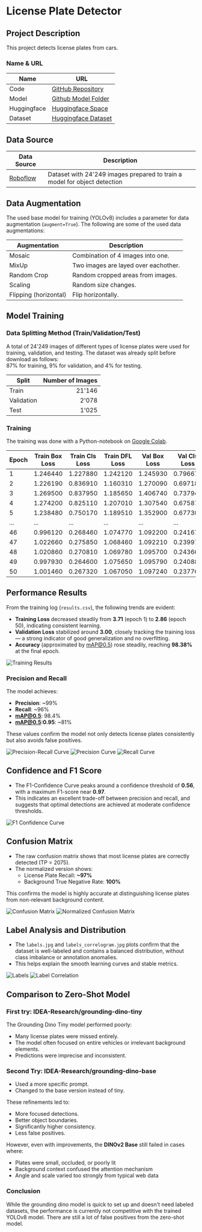 # License Plate Detector

## Project Description

This project detects license plates from cars.

### Name & URL
| Name          | URL |
|---------------|-----|
| Code          | [GitHub Repository](https://github.com/dmnbmr/ai-proj) |
| Model         | [Github Model Folder](https://github.com/dmnbmr/ai-proj/tree/main/license-plate-detector) |
| Huggingface   | [Huggingface Space](https://huggingface.co/spaces/bodmedam/license-plate-detection) |
| Dataset       | [Huggingface Dataset](https://huggingface.co/datasets/bodmedam/license-plate-data) |

## Data Source
| Data Source | Description |
|-------------|-------------|
| [Roboflow](https://universe.roboflow.com/licence-plate-tracking/lpt-htgvb) | Dataset with 24'249 images prepared to train a model for object detection |

## Data Augmentation
The used base model for training (YOLOv8) includes a parameter for data augmentation (`augment=True`). The following are some of the used data augmentations:

| Augmentation                      | Description                       |
|-----------------------------------|-----------------------------------|
| Mosaic                            | Combination of 4 images into one. |
| MixUp                             | Two images are layed over eachother. |
| Random Crop                       | Random cropped areas from images. |
| Scaling                           | Random size changes. |
| Flipping (horizontal)             | Flip horizontally. |

## Model Training

### Data Splitting Method (Train/Validation/Test)
A total of 24'249 images of different types of license plates were used for training, validation, and testing. The dataset was already split before download as follows:  
87% for training, 9% for validation, and 4% for testing.

| Split       | Number of Images |
|-------------|-----------------:|
| Train       | 21'146           |
| Validation  | 2'078            |
| Test        | 1'025            |

### Training
The training was done with a Python-notebook on [Google Colab](https://colab.research.google.com/drive/18RMk6ME5cBeLEepJklVc-eD1VQ4egek0?usp=sharing).

| Epoch | Train Box Loss | Train Cls Loss | Train DFL Loss | Val Box Loss | Val Cls Loss | Val DFL Loss | Accuracy |
|-------|----------------|----------------|----------------|---------------|---------------|---------------|----------|
| 1     | 1.246440       | 1.227880       | 1.242120       | 1.245930      | 0.796670      | 1.145970      | 93.67%   |
| 2     | 1.226190       | 0.836910       | 1.160310       | 1.270090      | 0.697180      | 1.144230      | 95.19%   |
| 3     | 1.269500       | 0.837950       | 1.185650       | 1.406740      | 0.737940      | 1.225760      | 93.49%   |
| 4     | 1.274200       | 0.825110       | 1.207010       | 1.307540      | 0.675870      | 1.196800      | 95.18%   |
| 5     | 1.238480       | 0.750170       | 1.189510       | 1.352900      | 0.677300      | 1.190730      | 95.00%   |
| ...   | ...            | ...            | ...            | ...           | ...           | ...           | ...      |
| 46    | 0.996120       | 0.268460       | 1.074770       | 1.092200      | 0.241670      | 1.060740      | 98.28%   |
| 47    | 1.022660       | 0.275850       | 1.068460       | 1.092210      | 0.239970      | 1.068270      | 98.26%   |
| 48    | 1.020860       | 0.270810       | 1.069780       | 1.095700      | 0.243660      | 1.070220      | 98.32%   |
| 49    | 0.997930       | 0.264600       | 1.075650       | 1.095790      | 0.240880      | 1.067680      | 98.33%   |
| 50    | 1.001460       | 0.267320       | 1.067050       | 1.097240      | 0.237760      | 1.066460      | 98.38%   |

## Performance Results

From the training log (`results.csv`), the following trends are evident:

- **Training Loss** decreased steadily from **3.71** (epoch 1) to **2.86** (epoch 50), indicating consistent learning.
- **Validation Loss** stabilized around **3.00**, closely tracking the training loss — a strong indicator of good generalization and no overfitting.
- **Accuracy** (approximated by mAP@0.5) rose steadily, reaching **98.38%** at the final epoch.

![Training Results](./license-plate-detector/results.png)

### Precision and Recall

The model achieves:

- **Precision**: ~99%
- **Recall**: ~96%
- **mAP@0.5**: 98.4%
- **mAP@0.5:0.95**: ~81%

These values confirm the model not only detects license plates consistently but also avoids false positives.

![Precision-Recall Curve](./license-plate-detector/PR_curve.png)
![Precision Curve](./license-plate-detector/P_curve.png)
![Recall Curve](./license-plate-detector/R_curve.png)

## Confidence and F1 Score

- The F1-Confidence Curve peaks around a confidence threshold of **0.56**, with a maximum F1-score near **0.97**.
- This indicates an excellent trade-off between precision and recall, and suggests that optimal detections are achieved at moderate confidence thresholds.

![F1 Confidence Curve](./license-plate-detector/F1_curve.png)

## Confusion Matrix

- The raw confusion matrix shows that most license plates are correctly detected (TP = 2075).
- The normalized version shows:
  - License Plate Recall: **~97%**
  - Background True Negative Rate: **100%**

This confirms the model is highly accurate at distinguishing license plates from non-relevant background content.

![Confusion Matrix](./license-plate-detector/confusion_matrix.png)
![Normalized Confusion Matrix](./license-plate-detector/confusion_matrix_normalized.png)

## Label Analysis and Distribution

- The `labels.jpg` and `labels_correlogram.jpg` plots confirm that the dataset is well-labeled and contains a balanced distribution, without class imbalance or annotation anomalies.
- This helps explain the smooth learning curves and stable metrics.

![Labels](./license-plate-detector/labels.jpg)
![Label Correlation](./license-plate-detector/labels_correlogram.jpg)

## Comparison to Zero-Shot Model

### First try: IDEA-Research/grounding-dino-tiny

The Grounding Dino Tiny model performed poorly:

- Many license plates were missed entirely.
- The model often focused on entire vehicles or irrelevant background elements.
- Predictions were imprecise and inconsistent.

### Second Try: IDEA-Research/grounding-dino-base

- Used a more specific prompt.
- Changed to the base version instead of tiny.

These refinements led to:

- More focused detections.
- Better object boundaries.
- Significantly higher consistency.
- Less false positives.

However, even with improvements, the **DINOv2 Base** still failed in cases where:
- Plates were small, occluded, or poorly lit
- Background context confused the attention mechanism
- Angle and scale varied too strongly from typical web data



### Conclusion

While the grounding dino model is quick to set up and doesn't need labeled datasets, the performance is currently not competitive with the trained YOLOv8 model. There are still a lot of false positives from the zero-shot model.

